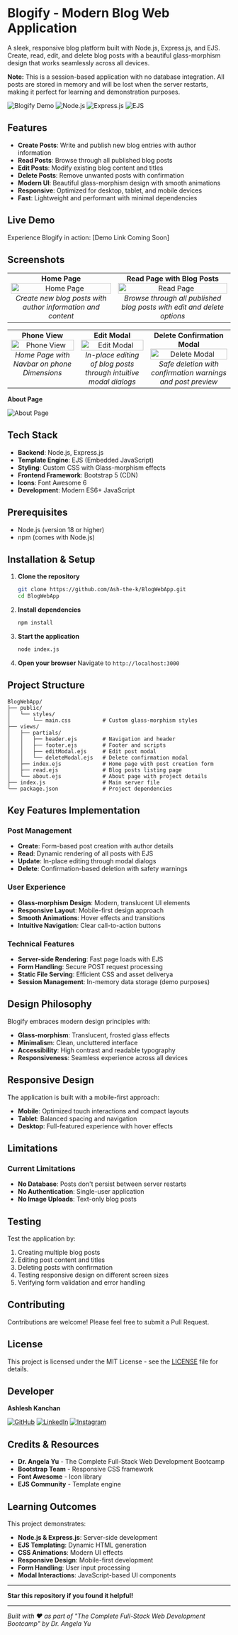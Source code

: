 # Blogify - Modern Blog Web Application

A sleek, responsive blog platform built with Node.js, Express.js, and EJS. Create, read, edit, and delete blog posts with a beautiful glass-morphism design that works seamlessly across all devices.

**Note:** This is a session-based application with no database integration. All posts are stored in memory and will be lost when the server restarts, making it perfect for learning and demonstration purposes.

![Blogify Demo](https://img.shields.io/badge/Status-Complete-brightgreen)
![Node.js](https://img.shields.io/badge/Node.js-18+-green)
![Express.js](https://img.shields.io/badge/Express.js-5.1.0-blue)
![EJS](https://img.shields.io/badge/EJS-3.1.10-orange)

## Features

- **Create Posts**: Write and publish new blog entries with author information
- **Read Posts**: Browse through all published blog posts
- **Edit Posts**: Modify existing blog content and titles
- **Delete Posts**: Remove unwanted posts with confirmation
- **Modern UI**: Beautiful glass-morphism design with smooth animations
- **Responsive**: Optimized for desktop, tablet, and mobile devices
- **Fast**: Lightweight and performant with minimal dependencies

## Live Demo

Experience Blogify in action: [Demo Link Coming Soon]

## Screenshots

<table>
  <tr>
    <td align="center" valign="top">
      <strong>Home Page</strong><br>
      <img src="public/screenshots/home-page.png" alt="Home Page" width="100%"><br>
      <em>Create new blog posts with author information and content</em>
    </td>
    <td align="center" valign="top">
      <strong>Read Page with Blog Posts</strong><br>
      <img src="public/screenshots/read-page.png" alt="Read Page" width="100%"><br>
      <em>Browse through all published blog posts with edit and delete options</em>
    </td>
  </tr>
</table>
<table>
  <tr>
    <td align="center" valign="top">
      <strong>Phone View</strong><br>
      <img src="public/screenshots/phone-view.png" alt="Phone View" width="100%"><br>
      <em>Home Page with Navbar on phone Dimensions</em>
    </td>
    <td align="center" valign="top">
      <strong>Edit Modal</strong><br>
      <img src="public/screenshots/edit-modal.png" alt="Edit Modal" width="100%"><br>
      <em>In-place editing of blog posts through intuitive modal dialogs</em>
    </td>
     <td align="center" valign="top">
      <strong>Delete Confirmation Modal</strong><br>
      <img src="public/screenshots/delete-modal.png" alt="Delete Modal" width="100%"><br>
      <em>Safe deletion with confirmation warnings and post preview</em>
    </td>
  </tr>
  <tr>
</table>

<strong>About Page</strong>

![About Page](public/screenshots/about-page.png)

## Tech Stack

- **Backend**: Node.js, Express.js
- **Template Engine**: EJS (Embedded JavaScript)
- **Styling**: Custom CSS with Glass-morphism effects
- **Frontend Framework**: Bootstrap 5 (CDN)
- **Icons**: Font Awesome 6
- **Development**: Modern ES6+ JavaScript

## Prerequisites

- Node.js (version 18 or higher)
- npm (comes with Node.js)

## Installation & Setup

1. **Clone the repository**
   ```bash
   git clone https://github.com/Ash-the-k/BlogWebApp.git
   cd BlogWebApp
   ```

2. **Install dependencies**
   ```bash
   npm install
   ```

3. **Start the application**
   ```bash
   node index.js
   ```

4. **Open your browser**
   Navigate to `http://localhost:3000`

## Project Structure

```
BlogWebApp/
├── public/
│   └── styles/
│       └── main.css          # Custom glass-morphism styles
├── views/
│   ├── partials/
│   │   ├── header.ejs        # Navigation and header
│   │   ├── footer.ejs        # Footer and scripts
│   │   ├── editModal.ejs     # Edit post modal
│   │   └── deleteModal.ejs   # Delete confirmation modal
│   ├── index.ejs             # Home page with post creation form
│   ├── read.ejs              # Blog posts listing page
│   └── about.ejs             # About page with project details
├── index.js                  # Main server file
└── package.json              # Project dependencies
```

## Key Features Implementation

### Post Management
- **Create**: Form-based post creation with author details
- **Read**: Dynamic rendering of all posts with EJS
- **Update**: In-place editing through modal dialogs
- **Delete**: Confirmation-based deletion with safety warnings

### User Experience
- **Glass-morphism Design**: Modern, translucent UI elements
- **Responsive Layout**: Mobile-first design approach
- **Smooth Animations**: Hover effects and transitions
- **Intuitive Navigation**: Clear call-to-action buttons

### Technical Features
- **Server-side Rendering**: Fast page loads with EJS
- **Form Handling**: Secure POST request processing
- **Static File Serving**: Efficient CSS and asset deliverya
- **Session Management**: In-memory data storage (demo purposes)

## Design Philosophy

Blogify embraces modern design principles with:
- **Glass-morphism**: Translucent, frosted glass effects
- **Minimalism**: Clean, uncluttered interface
- **Accessibility**: High contrast and readable typography
- **Responsiveness**: Seamless experience across all devices

## Responsive Design

The application is built with a mobile-first approach:
- **Mobile**: Optimized touch interactions and compact layouts
- **Tablet**: Balanced spacing and navigation
- **Desktop**: Full-featured experience with hover effects


## Limitations

### Current Limitations
- **No Database**: Posts don't persist between server restarts
- **No Authentication**: Single-user application
- **No Image Uploads**: Text-only blog posts


## Testing

Test the application by:
1. Creating multiple blog posts
2. Editing post content and titles
3. Deleting posts with confirmation
4. Testing responsive design on different screen sizes
5. Verifying form validation and error handling

## Contributing

Contributions are welcome! Please feel free to submit a Pull Request.

## License

This project is licensed under the MIT License - see the [LICENSE](LICENSE) file for details.

## Developer

**Ashlesh Kanchan**

[![GitHub](https://img.shields.io/badge/GitHub-100000?style=for-the-badge&logo=github&logoColor=white)](https://github.com/Ash-the-k)
[![LinkedIn](https://img.shields.io/badge/LinkedIn-0077B5?style=for-the-badge&logo=linkedin&logoColor=white)](https://www.linkedin.com/in/ashlesh-kanchan/)
[![Instagram](https://img.shields.io/badge/Instagram-E4405F?style=for-the-badge&logo=instagram&logoColor=white)](https://www.instagram.com/ash.the.k/)

## Credits & Resources

- **Dr. Angela Yu** - The Complete Full-Stack Web Development Bootcamp
- **Bootstrap Team** - Responsive CSS framework
- **Font Awesome** - Icon library
- **EJS Community** - Template engine

## Learning Outcomes

This project demonstrates:
- **Node.js & Express.js**: Server-side development
- **EJS Templating**: Dynamic HTML generation
- **CSS Animations**: Modern UI effects
- **Responsive Design**: Mobile-first development
- **Form Handling**: User input processing
- **Modal Interactions**: JavaScript-based UI components

---

**Star this repository if you found it helpful!**

---

*Built with ❤️ as part of "The Complete Full-Stack Web Development Bootcamp" by Dr. Angela Yu*

